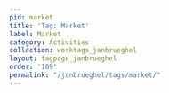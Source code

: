 ```yaml
---
pid: market
title: 'Tag: Market'
label: Market
category: Activities
collection: worktags_janbrueghel
layout: tagpage_janbrueghel
order: '109'
permalink: "/janbrueghel/tags/market/"
---
```

